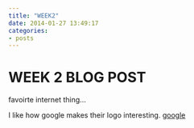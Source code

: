 ```yaml
---
title: "WEEK2"
date: 2014-01-27 13:49:17
categories:
- posts
---
```


# WEEK 2 BLOG POST

favoirte internet thing...

I like how google makes their logo interesting.
[google](http://google.com)
